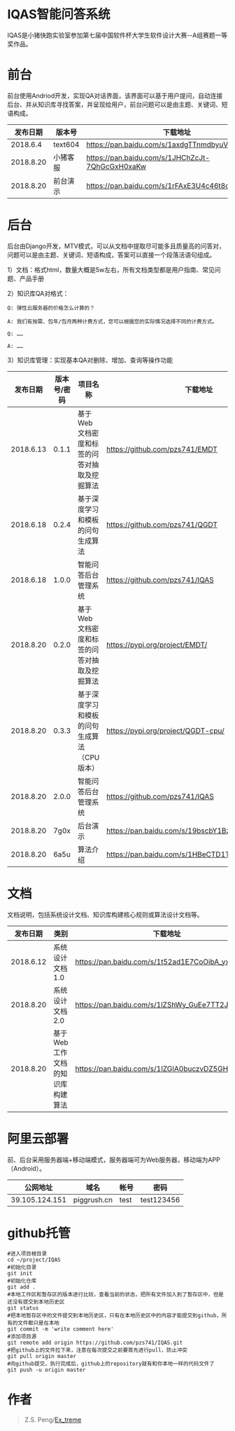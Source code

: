 # IQAS智能问答系统
IQAS是小猪快跑实验室参加第七届中国软件杯大学生软件设计大赛--A组赛题一等奖作品。
# 前台
前台使用Andriod开发，实现QA对话界面，该界面可以基于用户提问，自动连接后台、并从知识库寻找答案，并呈现给用户，前台问题可以是由主题、关键词、短语构成。

| 发布日期 | 版本号 | 下载地址 |密码|
| --- | --- | --- | --- |
|2018.6.4|text604|https://pan.baidu.com/s/1axdgTTnmdbyuVSLffEyV1A | qbi6 |
|2018.8.20|小猪客服|https://pan.baidu.com/s/1JHChZcJt-7QhGcGxH0xaKw | k1kb |
|2018.8.20|前台演示|https://pan.baidu.com/s/1rFAxE3U4c46t8oAsPvNUQQ | btk2 |

# 后台
后台由Django开发，MTV模式，可以从文档中提取尽可能多且质量高的问答对，问题可以是由主题、关键词、短语构成，答案可以直接一个段落活语句组成。

1）文档：格式html，数量大概是5w左右，所有文档类型都是用户指南、常见问题、产品手册

2）知识库QA对格式：

    Q: 弹性云服务器的价格怎么计算的？

    A: 我们有按需、包年/包月两种计费方式，您可以根据您的实际情况选择不同的计费方式。

    Q: ……

    A: ……

3）知识库管理：实现基本QA对删除、增加、查询等操作功能



| 发布日期 | 版本号/密码 | 项目名称 |下载地址|
| --- | --- | --- | --- |
|2018.6.13| 0.1.1| 基于Web文档密度和标签的问答对抽取及挖掘算法| https://github.com/pzs741/EMDT |
|2018.6.18| 0.2.4| 基于深度学习和模板的问句生成算法| https://github.com/pzs741/QGDT |
|2018.6.18| 1.0.0| 智能问答后台管理系统| https://github.com/pzs741/IQAS |
|2018.8.20| 0.2.0| 基于Web文档密度和标签的问答对抽取及挖掘算法| https://pypi.org/project/EMDT/ |
|2018.8.20| 0.3.3| 基于深度学习和模板的问句生成算法（CPU版本）| https://pypi.org/project/QGDT-cpu/ |
|2018.8.20| 2.0.0| 智能问答后台管理系统| https://github.com/pzs741/IQAS |
|2018.8.20| 7g0x| 后台演示| https://pan.baidu.com/s/19bscbY1BzCU6FQgh9Gqp4Q |
|2018.8.20| 6a5u| 算法介绍| https://pan.baidu.com/s/1HBeCTD1TrnMEDjeuDEhFAQ |



# 文档
文档说明，包括系统设计文档、知识库构建核心规则或算法设计文档等。

| 发布日期 | 类别 | 下载地址 |密码|
| --- | --- | --- | --- |
|2018.6.12|系统设计文档1.0|https://pan.baidu.com/s/1t52ad1E7CoOibA_yxYlqKA | 29g2 |
|2018.8.20|系统设计文档2.0|https://pan.baidu.com/s/1lZShWy_GuEe7TT2JQJWdwg | pln1 |
|2018.8.20|基于Web工作文档的知识库构建算法|https://pan.baidu.com/s/1IZGIA0buczvDZ5GHjX1f7Q | 论文待发表 |

# 阿里云部署
前、后台采用服务器端+移动端模式，服务器端可为Web服务器，移动端为APP（Android）。

| 公网地址 | 域名 | 帐号 |密码|
| --- | --- | --- | --- |
|39.105.124.151|piggrush.cn| test | test123456 |

# github托管
```
#进入项目根目录
cd ~/project/IQAS
#初始化目录
git init 
#初始化仓库
git add . 
#本地工作区和暂存区的版本进行比较，查看当前的状态，把所有文件加入到了暂存区中，但是还没有提交到本地历史区
git status 
#把本地暂存区中的文件提交到本地历史区，只有在本地历史区中的内容才能提交到github，所有的文件都只是在本地
git commit -m 'write comment here'
#添加项目源
git remote add origin https://github.com/pzs741/IQAS.git
#把github上的文件拉下来，注意在每次提交之前要首先进行pull，防止冲突
git pull origin master
#向github提交，执行完成后，github上的repository就有和你本地一样的代码文件了
git push -u origin master 
```

# 作者
> Z.S. Peng/[Ex_treme](https://pzs741.github.io/)
